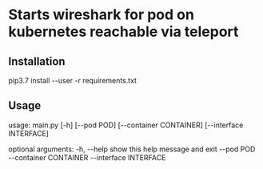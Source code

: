# Starts wireshark for pod on kubernetes reachable via teleport

## Installation
pip3.7 install --user -r requirements.txt

## Usage
usage: main.py [-h] [--pod POD] [--container CONTAINER]
               [--interface INTERFACE]

optional arguments:
  -h, --help            show this help message and exit
  --pod POD
  --container CONTAINER
  --interface INTERFACE
